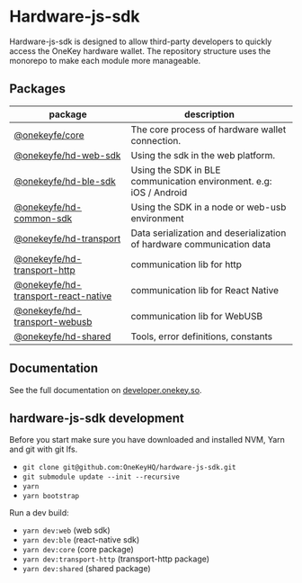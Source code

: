 # Hardware-js-sdk

Hardware-js-sdk is designed to allow third-party developers to quickly access the OneKey hardware wallet. The repository structure uses the monorepo to make each module more manageable.

## Packages

| package                                                               | description                                  |
| --------------------------------------------------------------------- | -------------------------------------------- |
|[@onekeyfe/core](./packages/core)                                      |The core process of hardware wallet connection.|
|[@onekeyfe/hd-web-sdk](./packages/hd-web-sdk)                          |Using the sdk in the web platform.|
|[@onekeyfe/hd-ble-sdk](./packages/hd-ble-sdk)                          |Using the SDK in BLE communication environment. e.g: iOS / Android|
|[@onekeyfe/hd-common-sdk](./packages/hd-common-connect-sdk)            |Using the SDK in a node or web-usb environment|
|[@onekeyfe/hd-transport](./packages/hd-transport)                      |Data serialization and deserialization of hardware communication data|
|[@onekeyfe/hd-transport-http](./packages/hd-transport-http)            |communication lib for http|
|[@onekeyfe/hd-transport-react-native](./packages/hd-transport-react-native) |communication lib for React Native|
|[@onekeyfe/hd-transport-webusb](./packages/hd-transport-webusb)        |communication lib for WebUSB|
|[@onekeyfe/hd-shared](./packages/shared)                               |Tools, error definitions, constants|

## Documentation

See the full documentation on [developer.onekey.so](https://developer.onekey.so/connect-to-hardware/hardware-sdk).

## hardware-js-sdk development

Before you start make sure you have downloaded and installed NVM, Yarn and git with git lfs.

- `git clone git@github.com:OneKeyHQ/hardware-js-sdk.git`
- `git submodule update --init --recursive`
- `yarn`
- `yarn bootstrap`

Run a dev build:

- `yarn dev:web` (web sdk)
- `yarn dev:ble` (react-native sdk)
- `yarn dev:core` (core package)
- `yarn dev:transport-http` (transport-http package)
- `yarn dev:shared` (shared package)
